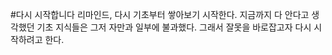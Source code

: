 #다시 시작합니다
리마인드, 다시 기초부터 쌓아보기 시작한다.
지금까지 다 안다고 생각했던 기초 지식들은 그저 자만과 일부에 불과했다.
그래서 잘못을 바로잡고자 다시 시작하려고 한다.